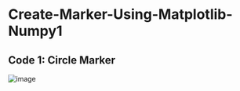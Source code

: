 # Create-Marker-Using-Matplotlib-Numpy1
## Code 1: Circle Marker
![image](https://github.com/user-attachments/assets/7497720f-bea6-4076-a38f-611281ea7b6c)
